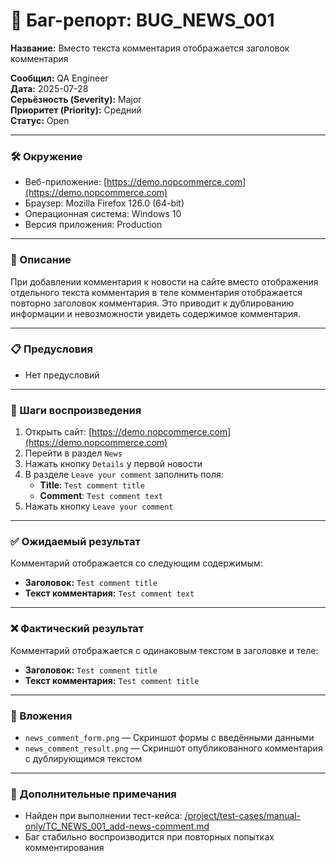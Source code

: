 # 🐞 Баг-репорт: BUG_NEWS_001
**Название:** Вместо текста комментария отображается заголовок комментария

**Сообщил:** QA Engineer  
**Дата:** 2025-07-28  
**Серьёзность (Severity):** Major  
**Приоритет (Priority):** Средний  
**Статус:** Open  

---

### 🛠 Окружение

- Веб-приложение: [https://demo.nopcommerce.com](https://demo.nopcommerce.com)  
- Браузер: Mozilla Firefox 126.0 (64-bit)  
- Операционная система: Windows 10  
- Версия приложения: Production  

---

### 📝 Описание

При добавлении комментария к новости на сайте вместо отображения отдельного текста комментария в теле комментария отображается повторно заголовок комментария. Это приводит к дублированию информации и невозможности увидеть содержимое комментария.

---

### 📋 Предусловия

- Нет предусловий

---

### 🔁 Шаги воспроизведения

1. Открыть сайт: [https://demo.nopcommerce.com](https://demo.nopcommerce.com)  
2. Перейти в раздел `News`  
3. Нажать кнопку `Details` у первой новости  
4. В разделе `Leave your comment` заполнить поля:
   - **Title**: `Test comment title`  
   - **Comment**: `Test comment text`  
5. Нажать кнопку `Leave your comment`  

---

### ✅ Ожидаемый результат

Комментарий отображается со следующим содержимым:
- **Заголовок:** `Test comment title`  
- **Текст комментария:** `Test comment text`

---

### ❌ Фактический результат

Комментарий отображается с одинаковым текстом в заголовке и теле:
- **Заголовок:** `Test comment title`  
- **Текст комментария:** `Test comment title`

---

### 📎 Вложения

- `news_comment_form.png` — Скриншот формы с введёнными данными  
- `news_comment_result.png` — Скриншот опубликованного комментария с дублирующимся текстом  

---

### 💬 Дополнительные примечания

- Найден при выполнении тест-кейса: [/project/test-cases/manual-only/TC_NEWS_001_add-news-comment.md](/project/test-cases/manual-only/TC_NEWS_001_add-news-comment.md)  
- Баг стабильно воспроизводится при повторных попытках комментирования  
